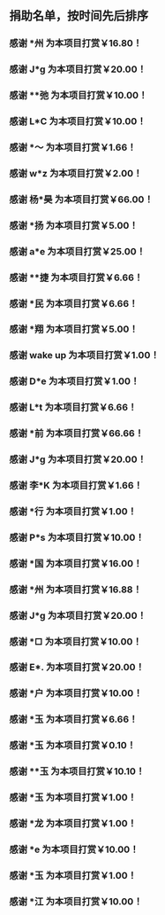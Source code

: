 ## 捐助名单，按时间先后排序

### 感谢 \*州 为本项目打赏￥16.80！
### 感谢 J\*g 为本项目打赏￥20.00！
### 感谢 **弛 为本项目打赏￥10.00！
### 感谢 L\*C 为本项目打赏￥10.00！
### 感谢 \*～ 为本项目打赏￥1.66！
### 感谢 w\*z 为本项目打赏￥2.00！
### 感谢 杨\*昊 为本项目打赏￥66.00！
### 感谢 \*扬 为本项目打赏￥5.00！
### 感谢 a\*e 为本项目打赏￥25.00！
### 感谢 \*\*捷 为本项目打赏￥6.66！
### 感谢 \*民 为本项目打赏￥6.66！
### 感谢 \*翔 为本项目打赏￥5.00！
### 感谢 wake up 为本项目打赏￥1.00！
### 感谢 D\*e 为本项目打赏￥1.00！
### 感谢 L\*t 为本项目打赏￥6.66！
### 感谢 \*前 为本项目打赏￥66.66！
### 感谢 J\*g 为本项目打赏￥20.00！
### 感谢 李\*K 为本项目打赏￥1.66！
### 感谢 \*行 为本项目打赏￥1.00！
### 感谢 P\*s 为本项目打赏￥10.00！
### 感谢 \*国 为本项目打赏￥16.00！
### 感谢 \*州 为本项目打赏￥16.88！
### 感谢 J\*g 为本项目打赏￥20.00！
### 感谢 \*□ 为本项目打赏￥10.00！
### 感谢 E\*. 为本项目打赏￥20.00！
### 感谢 \*户 为本项目打赏￥10.00！
### 感谢 \*玉 为本项目打赏￥6.66！
### 感谢 \*玉 为本项目打赏￥0.10！
### 感谢 \*\*玉 为本项目打赏￥10.10！
### 感谢 \*玉 为本项目打赏￥1.00！
### 感谢 \*龙 为本项目打赏￥1.00！
### 感谢 \*e 为本项目打赏￥10.00！
### 感谢 \*玉 为本项目打赏￥1.00！
### 感谢 \*江 为本项目打赏￥10.00！
